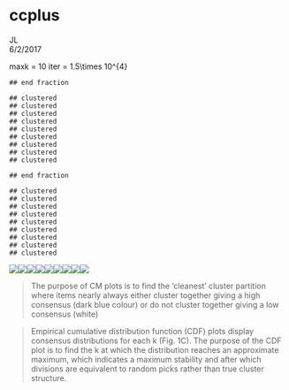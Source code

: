 # ccplus
JL  
6/2/2017  


maxk = 10
iter = 1.5\times 10^{4}


```
## end fraction
```

```
## clustered
## clustered
## clustered
## clustered
## clustered
## clustered
## clustered
## clustered
## clustered
```

```
## end fraction
```

```
## clustered
## clustered
## clustered
## clustered
## clustered
## clustered
## clustered
## clustered
## clustered
```

![](ccplus_files/figure-html/setup-1.png)<!-- -->![](ccplus_files/figure-html/setup-2.png)<!-- -->![](ccplus_files/figure-html/setup-3.png)<!-- -->![](ccplus_files/figure-html/setup-4.png)<!-- -->![](ccplus_files/figure-html/setup-5.png)<!-- -->![](ccplus_files/figure-html/setup-6.png)<!-- -->![](ccplus_files/figure-html/setup-7.png)<!-- -->![](ccplus_files/figure-html/setup-8.png)<!-- -->![](ccplus_files/figure-html/setup-9.png)<!-- -->


>  The purpose of CM plots is to find the ‘cleanest’ cluster partition where items nearly always either cluster together giving a high consensus (dark blue colour) or do not cluster together giving a low consensus (white)

> Empirical cumulative distribution function (CDF) plots display consensus distributions for each k (Fig. 1C). The purpose of the CDF plot is to find the k at which the distribution reaches an approximate maximum, which indicates a maximum stability and after which divisions are equivalent to random picks rather than true cluster structure.


